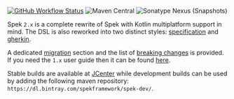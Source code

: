 [![GitHub Workflow Status](https://img.shields.io/github/workflow/status/spekframework/spek/CI?style=flat-square)](https://github.com/spekframework/spek/actions?query=workflow%3ACI)
![Maven Central](https://img.shields.io/maven-central/v/org.spekframework.spek2/spek-dsl-jvm?style=flat-square)
![Sonatype Nexus (Snapshots)](https://img.shields.io/nexus/s/org.spekframework.spek2/spek-dsl-jvm?server=https%3A%2F%2Foss.sonatype.org&style=flat-square)

Spek `2.x` is a complete rewrite of Spek with Kotlin multiplatform support in mind. The DSL is also reworked into
two distinct styles: [specification](specification.md) and [gherkin](gherkin.md).

A dedicated [migration](migration.md) section and the list of [breaking changes](breaking-changes.md) is provided.
If you need the `1.x` user guide then it can be found [here](https://spekframework.github.io/spek/docs/latest).

Stable builds are available at [JCenter](http://jcenter.bintray.com/) while development builds can be used by adding 
the following maven repository: `https://dl.bintray.com/spekframework/spek-dev/`.